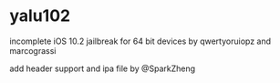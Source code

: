 # yalu102

incomplete iOS 10.2 jailbreak for 64 bit devices by qwertyoruiopz and marcograssi

add header support and ipa file by @SparkZheng


